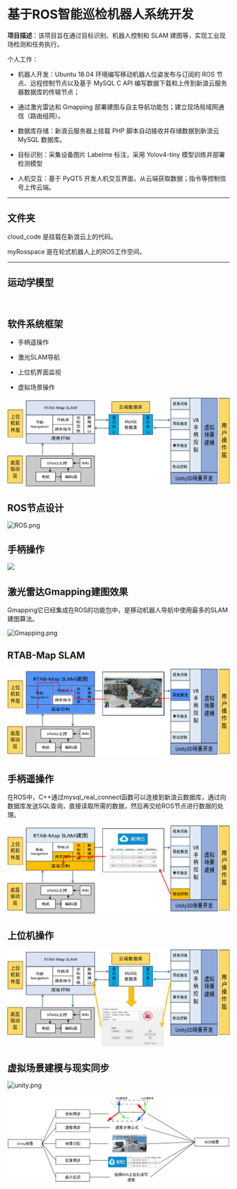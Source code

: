 # 基于ROS智能巡检机器人系统开发

**项目描述**：该项目旨在通过目标识别、机器人控制和 SLAM 建图等，实现工业现场检测和任务执行。

个人工作：

- 机器人开发：Ubuntu 18.04 环境编写移动机器人位姿发布与订阅的 ROS 节点、远程控制节点以及基于 MySQL C API 编写数据下载和上传到新浪云服务器数据库的传输节点；

- 通过激光雷达和 Gmapping 部署建图与自主导航功能包；建立现场局域网通信（路由组网）。

- 数据库存储：新浪云服务器上挂载 PHP 脚本自动接收并存储数据到新浪云 MySQL 数据库。

- 目标识别：采集设备图片 Labelme 标注，采用 Yolov4-tiny 模型训练并部署检测模型

- 人机交互：基于 PyQT5 开发人机交互界面，从云端获取数据；指令等控制信号上传云端。

---

## 文件夹

cloud_code 是挂载在新浪云上的代码。

myRosspace 是在轮式机器人上的ROS工作空间。

---

## 运动学模型

<img title="" src="file:///F:/MiniDesktop/Myproject/iRobot/InspectionRobot/Kinematic_model.png" alt="" width="347">

## 软件系统框架

- 手柄遥操作

- 激光SLAM导航

- 上位机界面监视

- 虚拟场景操作

![](System.png)

## ROS节点设计

<img src="file:///F:/MiniDesktop/Myproject/iRobot/InspectionRobot/ROS.png" title="" alt="ROS.png" width="633">

## 手柄操作

![](C:\Users\86158\AppData\Roaming\marktext\images\2023-09-16-20-46-57-image.png)

## 激光雷达Gmapping建图效果

Gmapping它已经集成在ROS的功能包中，是移动机器人导航中使用最多的SLAM建图算法。

![Gmapping.png](F:\MiniDesktop\Myproject\iRobot\InspectionRobot\Gmapping.png)

## RTAB-Map SLAM

![System1.png](System1.png)

## 手柄遥操作

在ROS中，C++通过mysql_real_connect函数可以连接到新浪云数据库，通过向数据库发送SQL查询，直接读取所需的数据，然后再交给ROS节点进行数据的处理。

![System2.png](System2.png)

## 上位机操作

![System3.png](System3.png)

## 虚拟场景建模与现实同步

![unity.png](F:\MiniDesktop\Myproject\iRobot\InspectionRobot\unity.png)

![System4.png](System4.png)
